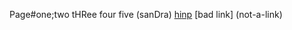 Page#one;two tHRee four five (sanDra) [hi](test-small/page4.txt)[np](test-small/page1.md) [bad link] (not-a-link)

